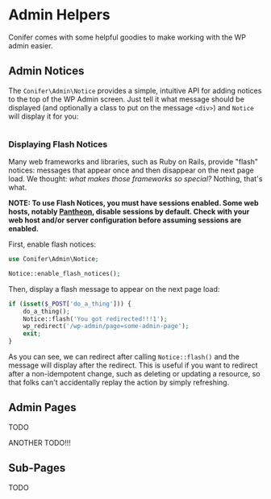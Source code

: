 # Admin Helpers

Conifer comes with some helpful goodies to make working with the WP admin easier.

## Admin Notices

The `Conifer\Admin\Notice` provides a simple, intuitive API for adding notices to the top of the WP Admin screen. Just tell it what message should be displayed (and optionally a class to put on the message `<div>`) and `Notice` will display it for you:

```php

```



### Displaying Flash Notices

Many web frameworks and libraries, such as Ruby on Rails, provide "flash" notices: messages that appear once and then disappear on the next page load. We thought: *what makes those frameworks so special?* Nothing, that's what.

**NOTE: To use Flash Notices, you must have sessions enabled. Some web hosts, notably [Pantheon](https://pantheon.io/), disable sessions by default. Check with your web host and/or server configuration before assuming sessions are enabled.** 

First, enable flash notices:

```php
use Conifer\Admin\Notice;

Notice::enable_flash_notices();
```

Then, display a flash message to appear on the next page load:

```php
if (isset($_POST['do_a_thing'])) {
    do_a_thing();
    Notice::flash('You got redirected!!!1');
    wp_redirect('/wp-admin/page=some-admin-page');
    exit;
}
```

As you can see, we can redirect after calling `Notice::flash()` and the message will display after the redirect. This is useful if you want to redirect after a non-idempotent change, such as deleting or updating a resource, so that folks can't accidentally replay the action by simply refreshing.

## Admin Pages

TODO

ANOTHER TODO!!!

## Sub-Pages

TODO